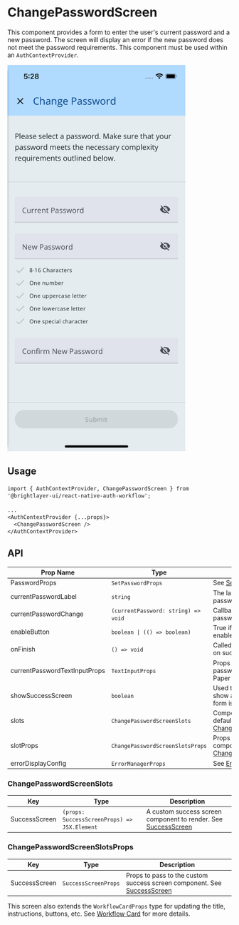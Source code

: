 # ChangePasswordScreen

This component provides a form to enter the user's current password and a new password. The screen will display an error if the new password does not meet the password requirements. This component must be used within an `AuthContextProvider`.

<img width="400" alt="Account Details" src="../../media/screens/change-password.png">

## Usage

```tsx
import { AuthContextProvider, ChangePasswordScreen } from '@brightlayer-ui/react-native-auth-workflow';

...
<AuthContextProvider {...props}>
  <ChangePasswordScreen />
</AuthContextProvider>
```

## API

| Prop Name                     | Type                                | Description                                                                                                                     | Default                                                       |
| ----------------------------- | ----------------------------------- | ------------------------------------------------------------------------------------------------------------------------------- | ------------------------------------------------------------- |
| PasswordProps                 | `SetPasswordProps`                  | See [Set Password](../components/set-password.md)                                                                                           |                                                               |
| currentPasswordLabel          | `string`                            | The label to display for the current password field.                                                                            | `t('bluiCommon:LABELS.CURRENT_PASSWORD') (Current Password)` |
| currentPasswordChange         | `(currentPassword: string) => void` | Callback called when the current password field input changes.                                                                  |                                                               |
| enableButton                  | `boolean \| (() => boolean)`        | True if the next button should be enabled.                                                                                      | `false`                                                       |
| onFinish                      | `() => void`                        | Called when the button is clicked on success screen.                                                                            |                                                               |
| currentPasswordTextInputProps | `TextInputProps`                    | Props to pass to the current password field. See React Native Paper [TextInputProps API](https://callstack.github.io/react-native-paper/docs/components/TextInput/). |                                                               |
| showSuccessScreen             | `boolean`                           | Used to determine whether to show a success screen after the form is submitted.                                                 |                                                               |
| slots                         | `ChangePasswordScreenSlots`         | Components to use in place of the defaults. See [ChangePasswordScreenSlots](#changepasswordscreenslots)                         |                                                               |
| slotProps                     | `ChangePasswordScreenSlotsProps`    | Props to pass to the custom slot components. See [ChangePasswordScreenSlotsProps](#changepasswordscreenslotsprops)              |                                                               |
| errorDisplayConfig | `ErrorManagerProps` | See [Error Management](../error-management.md) |  |

### ChangePasswordScreenSlots

| Key           | Type                                         | Description                                                                    |
| ------------- | -------------------------------------------- | ------------------------------------------------------------------------------ |
| SuccessScreen | `(props: SuccessScreenProps) => JSX.Element` | A custom success screen component to render. See [SuccessScreen](./success.md) |

### ChangePasswordScreenSlotsProps

| Key           | Type                 | Description                                                                             |
| ------------- | -------------------- | --------------------------------------------------------------------------------------- |
| SuccessScreen | `SuccessScreenProps` | Props to pass to the custom success screen component. See [SuccessScreen](./success.md) |

This screen also extends the `WorkflowCardProps` type for updating the title, instructions, buttons, etc. See [Workflow Card](../components/workflow-card.md) for more details.